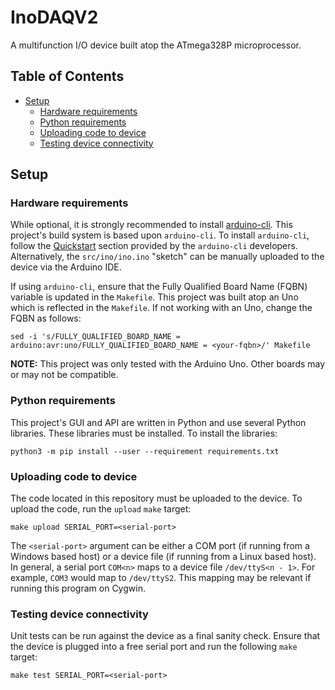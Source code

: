 # InoDAQV2
A multifunction I/O device built atop the ATmega328P microprocessor.
## Table of Contents
- [Setup](#setup)
    - [Hardware requirements](#hardware-requirements)
    - [Python requirements](#python-requirements)
    - [Uploading code to device](#uploading-code-to-device)
    - [Testing device connectivity](#testing-device-connectivity)

## Setup

### Hardware requirements
While optional, it is strongly recommended to install [arduino-cli](https://github.com/arduino/arduino-cli).
This project's build system is based upon `arduino-cli`. To install `arduino-cli`, follow the
[Quickstart](https://github.com/arduino/arduino-cli#quickstart) section provided by the `arduino-cli`
developers. Alternatively, the `src/ino/ino.ino` "sketch" can be manually uploaded to the device via the
Arduino IDE.

If using `arduino-cli`, ensure that the Fully Qualified Board Name (FQBN) variable is updated in the
`Makefile`. This project was built atop an Uno which is reflected in the `Makefile`. If not working with an
Uno, change the FQBN as follows:
```
sed -i 's/FULLY_QUALIFIED_BOARD_NAME = arduino:avr:uno/FULLY_QUALIFIED_BOARD_NAME = <your-fqbn>/' Makefile
```
**NOTE:** This project was only tested with the Arduino Uno. Other boards may or may not be compatible.
### Python requirements
This project's GUI and API are written in Python and use several Python libraries. These libraries must be
installed. To install the libraries:
```
python3 -m pip install --user --requirement requirements.txt
```
### Uploading code to device
The code located in this repository must be uploaded to the device. To upload the code, run the `upload`
`make` target:
```
make upload SERIAL_PORT=<serial-port>
```
The `<serial-port>` argument can be either a COM port (if running from a Windows based host) or a device file
(if running from a Linux based host). In general, a serial port `COM<n>` maps to a device file `/dev/ttyS<n -
1>`. For example, `COM3` would map to `/dev/ttyS2`. This mapping may be relevant if running this program on
Cygwin.
### Testing device connectivity
Unit tests can be run against the device as a final sanity check. Ensure that the device is plugged into a
free serial port and run the following `make` target:
```
make test SERIAL_PORT=<serial-port>
```
